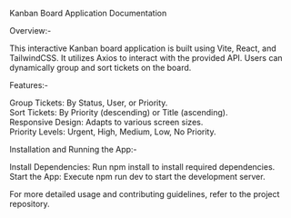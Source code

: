 Kanban Board Application Documentation

Overview:-

This interactive Kanban board application is built using Vite, React, and TailwindCSS. It utilizes Axios to interact with the provided API. Users can dynamically group and sort tickets on the board.

Features:-

Group Tickets:  By Status, User, or Priority.  
Sort Tickets:  By Priority (descending) or Title (ascending).  
Responsive Design:  Adapts to various screen sizes.    
Priority Levels:  Urgent, High, Medium, Low, No Priority.  

Installation and Running the App:-

Install Dependencies:  Run npm install to install required dependencies.  
Start the App:  Execute npm run dev to start the development server.  

For more detailed usage and contributing guidelines, refer to the project repository.

